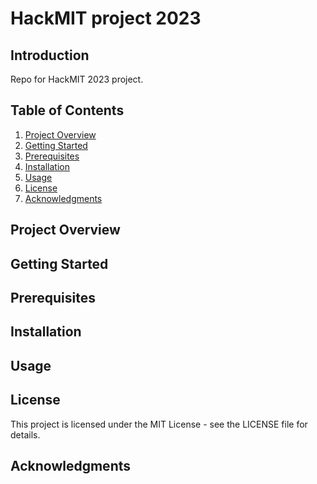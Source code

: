 # HackMIT project 2023

## Introduction
Repo for HackMIT 2023 project.

## Table of Contents
1. [Project Overview](#project-overview)
2. [Getting Started](#getting-started)
3. [Prerequisites](#prerequisites)
4. [Installation](#installation)
5. [Usage](#usage)
7. [License](#license)
8. [Acknowledgments](#acknowledgments)

## Project Overview

## Getting Started

## Prerequisites

## Installation

## Usage

## License
This project is licensed under the MIT License - see the LICENSE file for details.

## Acknowledgments

